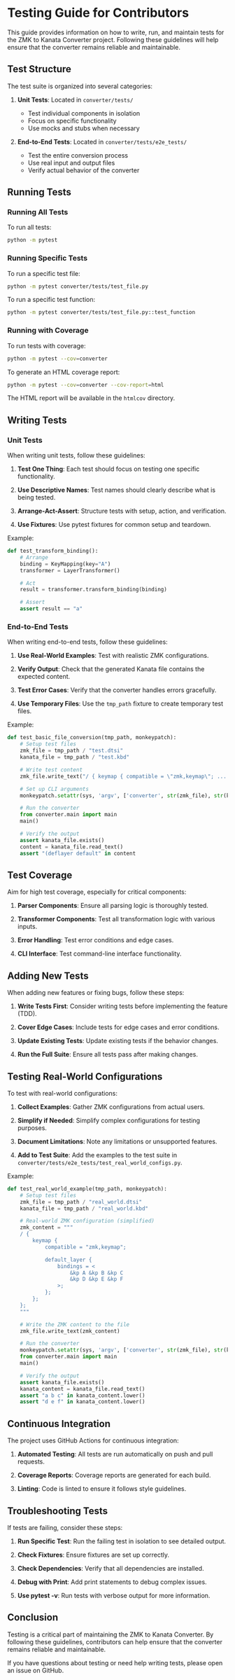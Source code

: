 # Testing Guide for Contributors

This guide provides information on how to write, run, and maintain tests for the ZMK to Kanata Converter project. Following these guidelines will help ensure that the converter remains reliable and maintainable.

## Test Structure

The test suite is organized into several categories:

1. **Unit Tests**: Located in `converter/tests/`
   - Test individual components in isolation
   - Focus on specific functionality
   - Use mocks and stubs when necessary

2. **End-to-End Tests**: Located in `converter/tests/e2e_tests/`
   - Test the entire conversion process
   - Use real input and output files
   - Verify actual behavior of the converter

## Running Tests

### Running All Tests

To run all tests:

```bash
python -m pytest
```

### Running Specific Tests

To run a specific test file:

```bash
python -m pytest converter/tests/test_file.py
```

To run a specific test function:

```bash
python -m pytest converter/tests/test_file.py::test_function
```

### Running with Coverage

To run tests with coverage:

```bash
python -m pytest --cov=converter
```

To generate an HTML coverage report:

```bash
python -m pytest --cov=converter --cov-report=html
```

The HTML report will be available in the `htmlcov` directory.

## Writing Tests

### Unit Tests

When writing unit tests, follow these guidelines:

1. **Test One Thing**: Each test should focus on testing one specific functionality.

2. **Use Descriptive Names**: Test names should clearly describe what is being tested.

3. **Arrange-Act-Assert**: Structure tests with setup, action, and verification.

4. **Use Fixtures**: Use pytest fixtures for common setup and teardown.

Example:

```python
def test_transform_binding():
    # Arrange
    binding = KeyMapping(key="A")
    transformer = LayerTransformer()

    # Act
    result = transformer.transform_binding(binding)

    # Assert
    assert result == "a"
```

### End-to-End Tests

When writing end-to-end tests, follow these guidelines:

1. **Use Real-World Examples**: Test with realistic ZMK configurations.

2. **Verify Output**: Check that the generated Kanata file contains the expected content.

3. **Test Error Cases**: Verify that the converter handles errors gracefully.

4. **Use Temporary Files**: Use the `tmp_path` fixture to create temporary test files.

Example:

```python
def test_basic_file_conversion(tmp_path, monkeypatch):
    # Setup test files
    zmk_file = tmp_path / "test.dtsi"
    kanata_file = tmp_path / "test.kbd"

    # Write test content
    zmk_file.write_text("/ { keymap { compatible = \"zmk,keymap\"; ... } };")

    # Set up CLI arguments
    monkeypatch.setattr(sys, 'argv', ['converter', str(zmk_file), str(kanata_file)])

    # Run the converter
    from converter.main import main
    main()

    # Verify the output
    assert kanata_file.exists()
    content = kanata_file.read_text()
    assert "(deflayer default" in content
```

## Test Coverage

Aim for high test coverage, especially for critical components:

1. **Parser Components**: Ensure all parsing logic is thoroughly tested.

2. **Transformer Components**: Test all transformation logic with various inputs.

3. **Error Handling**: Test error conditions and edge cases.

4. **CLI Interface**: Test command-line interface functionality.

## Adding New Tests

When adding new features or fixing bugs, follow these steps:

1. **Write Tests First**: Consider writing tests before implementing the feature (TDD).

2. **Cover Edge Cases**: Include tests for edge cases and error conditions.

3. **Update Existing Tests**: Update existing tests if the behavior changes.

4. **Run the Full Suite**: Ensure all tests pass after making changes.

## Testing Real-World Configurations

To test with real-world configurations:

1. **Collect Examples**: Gather ZMK configurations from actual users.

2. **Simplify if Needed**: Simplify complex configurations for testing purposes.

3. **Document Limitations**: Note any limitations or unsupported features.

4. **Add to Test Suite**: Add the examples to the test suite in `converter/tests/e2e_tests/test_real_world_configs.py`.

Example:

```python
def test_real_world_example(tmp_path, monkeypatch):
    # Setup test files
    zmk_file = tmp_path / "real_world.dtsi"
    kanata_file = tmp_path / "real_world.kbd"

    # Real-world ZMK configuration (simplified)
    zmk_content = """
    / {
        keymap {
            compatible = "zmk,keymap";

            default_layer {
                bindings = <
                    &kp A &kp B &kp C
                    &kp D &kp E &kp F
                >;
            };
        };
    };
    """

    # Write the ZMK content to the file
    zmk_file.write_text(zmk_content)

    # Run the converter
    monkeypatch.setattr(sys, 'argv', ['converter', str(zmk_file), str(kanata_file)])
    from converter.main import main
    main()

    # Verify the output
    assert kanata_file.exists()
    kanata_content = kanata_file.read_text()
    assert "a b c" in kanata_content.lower()
    assert "d e f" in kanata_content.lower()
```

## Continuous Integration

The project uses GitHub Actions for continuous integration:

1. **Automated Testing**: All tests are run automatically on push and pull requests.

2. **Coverage Reports**: Coverage reports are generated for each build.

3. **Linting**: Code is linted to ensure it follows style guidelines.

## Troubleshooting Tests

If tests are failing, consider these steps:

1. **Run Specific Test**: Run the failing test in isolation to see detailed output.

2. **Check Fixtures**: Ensure fixtures are set up correctly.

3. **Check Dependencies**: Verify that all dependencies are installed.

4. **Debug with Print**: Add print statements to debug complex issues.

5. **Use pytest -v**: Run tests with verbose output for more information.

## Conclusion

Testing is a critical part of maintaining the ZMK to Kanata Converter. By following these guidelines, contributors can help ensure that the converter remains reliable and maintainable.

If you have questions about testing or need help writing tests, please open an issue on GitHub.

